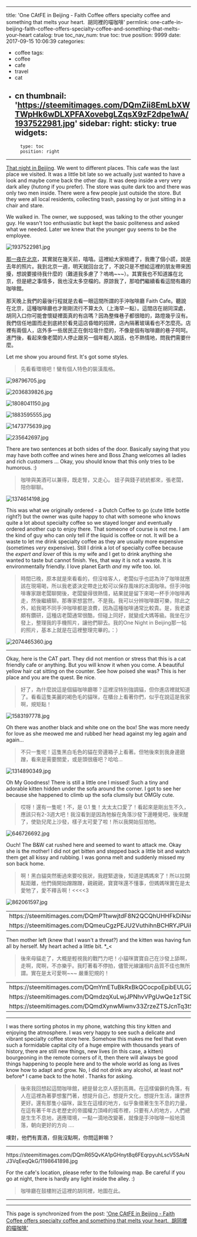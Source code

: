 
---
title: 'One CAtFE in Beijing - Faith Coffee offers specialty coffee and something that melts your heart.  胡同裡的喵咖啡'
permlink: one-catfe-in-beijing-faith-coffee-offers-specialty-coffee-and-something-that-melts-your-heart
catalog: true
toc_nav_num: true
toc: true
position: 9999
date: 2017-09-15 10:06:39
categories:
- coffee
tags:
- coffee
- cafe
- travel
- cat
- cn
thumbnail: 'https://steemitimages.com/DQmZii8EmLbXWTWpHk6wDLXPFAXovebgLZqsX9zF2dpe1wA/1937522981.jpg'
sidebar:
    right:
        sticky: true
widgets:
    -
        type: toc
        position: right
---


[That night in Beijing](https://steemit.com/photography/@deanliu/one-night-in-beijing). We went to different places. This cafe was the last place we visited. It was a little bit late so we actually just wanted to have a look and maybe come back the other day. It was deep inside a very very dark alley (*hutong* if you prefer). The store was quite dark too and there was only two men inside. There were a few people just outside the store. But they were all local residents, collecting trash, passing by or just sitting in a chair and stare. 

We walked in. The owner, we supposed, was talking to the other younger guy. He wasn't too enthusiastic but kept the basic politeness and asked what we needed. Later we knew that the younger guy seems to be the employee.  

![1937522981.jpg](https://steemitimages.com/DQmZii8EmLbXWTWpHk6wDLXPFAXovebgLZqsX9zF2dpe1wA/1937522981.jpg)

[那一夜在北京](https://steemit.com/photography/@deanliu/one-night-in-beijing)，其實就在幾天前，嘻嘻。這裡給大家賠禮了，我撒了個小謊，說是去年的照片。我到北京一週，明天就回台北了，不說只是不想給這裡的朋友帶來困擾，想說要接待我什麼的（難道我多慮了？嗚嗚~~~）。其實我也不知道誰在北京，但是總之事情多，我也沒太多空檔的。原諒我了，那咱們繼續看看這間有趣的咖啡館。

那天晚上我們的最後行程就是去看一眼這間所謂的手沖咖啡廳 Faith Cafe。聽說在北京，這種咖啡廳也才剛剛流行不算太久（上海早一點）。這間店在胡同深處，胡同入口你可能會懷疑裡面真的有店嗎？因為整條巷子都很暗的，路燈幾乎沒有。我們信任地圖而走到底終於看見這店昏暗的招牌，店內隔著玻璃看也不怎麼亮。店裡有兩個人，店外多一些居民正在倒垃圾什麼的，不像是個有咖啡廳的巷子呵呵。進門後，看起來像老闆的人停止跟另一個年輕人說話，也不熱情地，問我們需要什麼。

Let me show you around first. It's got some styles.

>先看看環境吧！蠻有個人特色的裝潢風格。

![98796705.jpg](https://steemitimages.com/DQmbQByPLNd9bbsyHxRXmLHgTViAifoAhcq8TYcZptQy2mD/98796705.jpg)

![2036839826.jpg](https://steemitimages.com/DQmWwm3KfBWZvTUk3wSgM5B5UkW3NL6mRU5hjVLf7MmkESU/2036839826.jpg)

![1808041150.jpg](https://steemitimages.com/DQmaEkwCxGiiJ9BSLRDBdygRnNNW6p36Ea8mzrcaZjohAVd/1808041150.jpg)

![1883595555.jpg](https://steemitimages.com/DQmZ2Hf5qChWPYpeZhweNriYaZ2KCDC3CCQxshWpd61y7Ko/1883595555.jpg)

![1473775639.jpg](https://steemitimages.com/DQmQfHYYRjA11rjgb2R2FvEfCiWhZ9o97fKVVT7EN7NzysZ/1473775639.jpg)

![235642697.jpg](https://steemitimages.com/DQmV2gvEKqxKFQ8N7yAxio9iS5nMGCT7B5AKGQBNGwLGSbc/235642697.jpg)

There are two sentences at both sides of the door. Basically saying that you may have both coffee and wines here and Boss Zhang welcomes all ladies and rich customers ... Okay, you should know that this only tries to be humorous. :)

>咖啡與美酒可以兼得，既走腎，又走心。
妞子與錢子統統都來，張老闆，陪你聊聊。

![1374614198.jpg](https://steemitimages.com/DQmUXiyokyqhNRPwGJ3SZ3pvwh6s6rUDDRqeetadenMo4JL/1374614198.jpg)

This was what we originally ordered - a Dutch Coffee to go (cute little bottle right?) but the owner was quite happy to chat with someone who knows quite a lot about specialty coffee so we stayed longer and eventually ordered another cup to enjoy there. That someone of course is not me. I am the kind of guy who can only tell if the liquid is coffee or not. It will be a waste to let me drink specialty coffee as they are usually more expensive (sometimes *very* expensive). Still I drink a lot of specialty coffee because the *expert and lover* of this is my wife and I get to drink anything she wanted to taste but cannot finish. Yes, that way it is not a waste. It is environmentally friendly. I love planet Earth *and* my wife too. lol. 

>時間已晚，原本就是來看看的，但沒啥客人，老闆似乎也認為沖了咖啡就應該在現場喝，所以我老婆決定帶走比較可以保存風味的冰滴咖啡。但手沖咖啡專家跟老闆聊開後，老闆變得很熱情，結果就是留下來喝一杯手沖咖啡再走，然後繼續聊。那專家想當然，不是我。我可以分辨咖啡跟可樂，除此之外，給我喝不同手沖咖啡都是浪費，因為這種咖啡通常比較貴。是，我老婆頗有鑽研，這種店老闆通常很酷，但碰上同好，就變成大媽等級。我坐在沙發上，整理我的手機照片，讓他們聊去。我的One Night in Beijing那一帖的照片，基本上就是在這裡整理完畢的。：）

![2074465360.jpg](https://steemitimages.com/DQmRgz8bBEf2rjDoSUPc7ZzpYPo3UmRybQPTSv5UHT7icq9/2074465360.jpg)

*****
Okay, here is the CAT part. They did not mention or stress that this is a cat friendly cafe or anything. But you will know it when you come. A beautiful yellow hair cat sitting on the counter. See how poised she was? This is her place and you are the quest. Be nice.

>好了，為什麼說這是個貓咖啡廳哪？這裡沒特別強調貓，但你進店裡就知道了。看看這隻美麗的褐色毛的貓咪，在櫃台上看著你們，似乎在說這是我家啊，規矩點！

![1583197778.jpg](https://steemitimages.com/DQmcMyULxeKGiA9RoG5JkmDnT4rg2wWesPEzMH6VXhkQeBP/1583197778.jpg)

Oh there was another black and white one on the box! She was more needy for love as she meowed me and rubbed her head against my leg again and again... 

>不只一隻呢！這隻黑白毛色的貓在旁邊箱子上看著。但牠後來到我身邊磨蹭，看來是需要關愛，或是頭很癢吧？哈哈...

![1314890349.jpg](https://steemitimages.com/DQmVExBR7Tdeu4rJVoASqK8pWDph1JT6HGJrFFEiyVaUh1P/1314890349.jpg)

Oh My Goodness! There is still a little one I missed! Such a tiny and adorable kitten hidden under the sofa around the corner. I got to see her because she happened to climb up the sofa clumsily but OMGly cute.

>哎呀！還有一隻呢！不，是 0.1 隻！太太太口愛了！看起來是剛出生不久，應該只有2-3週大吧！我沒看到是因為牠躲在角落沙發下邊睡覺吧，後來醒了，使勁兒爬上沙發，樣子太可愛了啦！所以我開始狂拍牠。

![646726692.jpg](https://steemitimages.com/DQma95EHoJEYModEc4egkiCdhZbSJYMg4dDVyyqHKs1sNQp/646726692.jpg)

Ouch! The B&W cat rushed here and seemed to want to attack me. Okay she is the mother! I did not get bitten and stepped back a little bit and watch them get all kissy and rubbing. I was gonna melt and suddenly missed my son back home.

>啊！黑白貓突然衝過來要咬我狀，我趕緊退後，知道是媽媽來了！所以拉開點距離，他們倆開始蹭蹭蹭，親親親，寶寶咪還不懂事，但媽媽咪實在是太愛牠了，愛不釋舌啊！<<<<3

![862061597.jpg](https://steemitimages.com/DQmTWvpmr7YscJ6nQ9mckGkDirGi9Q1bn2D3RzJ3K3t7pSG/862061597.jpg)

<table><tr>
<td>https://steemitimages.com/DQmPTtwwjtdF8N2QCQhUHHFkDiNsnZV4FaKh8ST7qvt7uiV/1669567288.jpg</td><td>https://steemitimages.com/DQmPrTnKqjT8sxxEJsjaDanXjp8VYJcDv42zupMLQva9uwL/891387835.jpg</td>
</tr>
<tr>
<td>https://steemitimages.com/DQmeuCgzPEJU2VuthihnBCHRYJPUiKNRA2XzswVKbxHdZsE/459051952.jpg</td>
<td>https://steemitimages.com/DQmPhMBDT4CsAHWh7cTJbFmUutAf7tvSa7a3j88d1DKEr75/369255232.jpg</td>
</tr></table>

Then mother left (knew that I wasn't a threat?) and the kitten was having fun all by herself. My heart ached a little bit. *_<

>後來母貓走了，大概是輕視我的戰鬥力吧！小貓咪寶寶自己在沙發上舔啊，走啊，爬啊，不亦樂乎。我盯著看不停拍，儘管光線讓相片品質不佳也無所謂。實在是太可愛啊~~~ 嚴重犯規的！

<table><tr>
<td>https://steemitimages.com/DQmYmETuBkRxBkQCocpoEpibEULG2ShkA5z4AAhfQDAzBK7/1097502969.jpg</td><td>https://steemitimages.com/DQmV582eFGkKQ7XGrJFSaSq3zPtyWmbff4hywD5f5KDu21T/546494333.jpg</td><td>https://steemitimages.com/DQmRuSEdaHNyMcgTBJ4fmby3664qKZZm3KEdyYAydCbWReQ/1195474235.jpg</td>
</tr>
<tr>
<td>https://steemitimages.com/DQmdzqXuLwjJPNhvVPgUwQe1zTSiGCJfgbaXsPJFhMGnZF6/285354145.jpg</td><td>https://steemitimages.com/DQmQvYEDtYYT6YbRtjQ6ZhjJGgAwr43PchuDeVykGVGjLCP/281255342.jpg</td><td>https://steemitimages.com/DQmW1674YRgsH2BKo9Qms22zw4hecyMqfA53q1zqsTkXsVn/1778258204.jpg</td>
</tr>
<tr>
<td>https://steemitimages.com/DQmdXynwMiwnv33ZrzeZTSJcnTq3tSYxxucksbYkK1TWF6z/635644838.jpg</td><td>https://steemitimages.com/DQmbZNS87iAZ9WUqtWzNmtaUXTM1srnWYMTWkqcQRM64R43/2098101643.jpg</td><td>https://steemitimages.com/DQmUBwpNfgiRbKeMJkbkDNN8XC81F2VWjWrU7kTnBL4Pdr2/1882693263.jpg</td>
</tr></table>

*****
I was there sorting photos in my phone, watching this tiny kitten and enjoying the atmosphere. I was very happy to see such a delicate and vibrant specialty coffee store here. Somehow this makes me feel that even such a formidable capital city of a huge empire with thousands years of history, there are still new things, new lives (in this case, a kitten) bourgeoning in the remote corners of it, then there will always be good things happening to people here and to the whole world as long as lives know how to adapt and grow. No, I did not drink any alcohol, at least not* before* I came back to the hotel . Thanks for asking. 

>後來我回想起這間咖啡館，總是替北京人感到高興。在這樣偏僻的角落，有人在這裡為著夢想奮鬥著，想提升自己，想提升文化，想提升生活，讓世界更好。還有那隻小貓咪，誕生在這樣的地方，似乎象徵著生生不息的力量，在這有著千年古老歷史的帝國權力頂峰的城市裡，只要有人的地方，人們總是生生不息地，適應環境，一點一滴地改變著，就像是手沖咖啡一般地滴落，朝向更好的方向 .... 

噢對，他們有賣酒，但我沒點啊，你問這幹嘛？

*****
<div class="pull-left">https://steemitimages.com/DQmR65QvKA1pGHnyt8q6FEqrpyuhLscV5SAvNJ3VqEeqQkG/1198641898.jpg</div>


For the cafe's location, please refer to the following map. Be careful if you go at night, there is hardly any light inside the alley. :)

>咖啡廳在鼓樓附近這裡的胡同裡，地圖在此。

*****

- - -

This page is synchronized from the post: ['One CAtFE in Beijing - Faith Coffee offers specialty coffee and something that melts your heart.  胡同裡的喵咖啡'](https://steemit.com/@deanliu/one-catfe-in-beijing-faith-coffee-offers-specialty-coffee-and-something-that-melts-your-heart)

